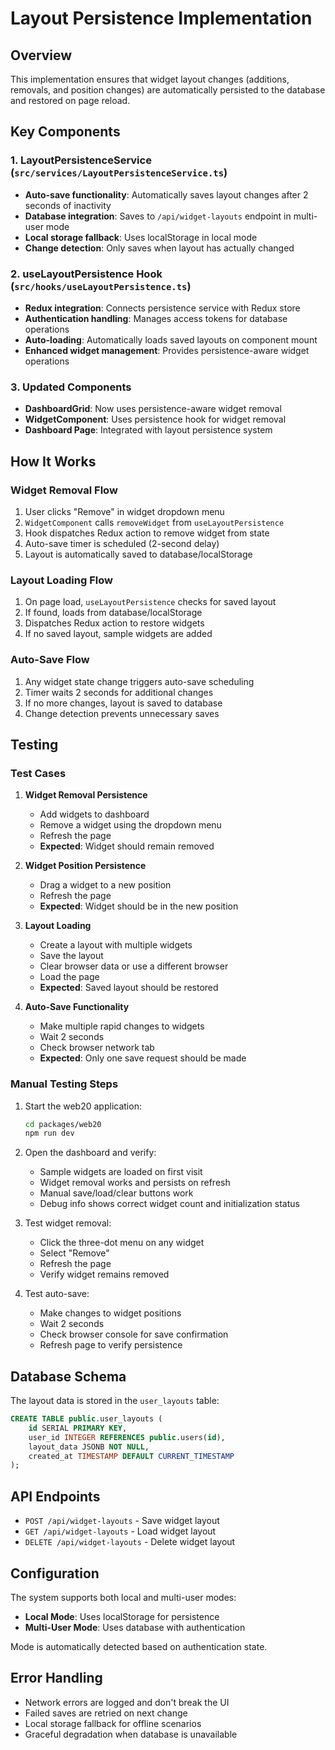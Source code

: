 # Layout Persistence Implementation

## Overview

This implementation ensures that widget layout changes (additions, removals, and position changes) are automatically persisted to the database and restored on page reload.

## Key Components

### 1. LayoutPersistenceService (`src/services/LayoutPersistenceService.ts`)

- **Auto-save functionality**: Automatically saves layout changes after 2 seconds of inactivity
- **Database integration**: Saves to `/api/widget-layouts` endpoint in multi-user mode
- **Local storage fallback**: Uses localStorage in local mode
- **Change detection**: Only saves when layout has actually changed

### 2. useLayoutPersistence Hook (`src/hooks/useLayoutPersistence.ts`)

- **Redux integration**: Connects persistence service with Redux store
- **Authentication handling**: Manages access tokens for database operations
- **Auto-loading**: Automatically loads saved layouts on component mount
- **Enhanced widget management**: Provides persistence-aware widget operations

### 3. Updated Components

- **DashboardGrid**: Now uses persistence-aware widget removal
- **WidgetComponent**: Uses persistence hook for widget removal
- **Dashboard Page**: Integrated with layout persistence system

## How It Works

### Widget Removal Flow

1. User clicks "Remove" in widget dropdown menu
2. `WidgetComponent` calls `removeWidget` from `useLayoutPersistence`
3. Hook dispatches Redux action to remove widget from state
4. Auto-save timer is scheduled (2-second delay)
5. Layout is automatically saved to database/localStorage

### Layout Loading Flow

1. On page load, `useLayoutPersistence` checks for saved layout
2. If found, loads from database/localStorage
3. Dispatches Redux action to restore widgets
4. If no saved layout, sample widgets are added

### Auto-Save Flow

1. Any widget state change triggers auto-save scheduling
2. Timer waits 2 seconds for additional changes
3. If no more changes, layout is saved to database
4. Change detection prevents unnecessary saves

## Testing

### Test Cases

1. **Widget Removal Persistence**
   - Add widgets to dashboard
   - Remove a widget using the dropdown menu
   - Refresh the page
   - **Expected**: Widget should remain removed

2. **Widget Position Persistence**
   - Drag a widget to a new position
   - Refresh the page
   - **Expected**: Widget should be in the new position

3. **Layout Loading**
   - Create a layout with multiple widgets
   - Save the layout
   - Clear browser data or use a different browser
   - Load the page
   - **Expected**: Saved layout should be restored

4. **Auto-Save Functionality**
   - Make multiple rapid changes to widgets
   - Wait 2 seconds
   - Check browser network tab
   - **Expected**: Only one save request should be made

### Manual Testing Steps

1. Start the web20 application:

   ```bash
   cd packages/web20
   npm run dev
   ```

2. Open the dashboard and verify:
   - Sample widgets are loaded on first visit
   - Widget removal works and persists on refresh
   - Manual save/load/clear buttons work
   - Debug info shows correct widget count and initialization status

3. Test widget removal:
   - Click the three-dot menu on any widget
   - Select "Remove"
   - Refresh the page
   - Verify widget remains removed

4. Test auto-save:
   - Make changes to widget positions
   - Wait 2 seconds
   - Check browser console for save confirmation
   - Refresh page to verify persistence

## Database Schema

The layout data is stored in the `user_layouts` table:

```sql
CREATE TABLE public.user_layouts (
    id SERIAL PRIMARY KEY,
    user_id INTEGER REFERENCES public.users(id),
    layout_data JSONB NOT NULL,
    created_at TIMESTAMP DEFAULT CURRENT_TIMESTAMP
);
```

## API Endpoints

- `POST /api/widget-layouts` - Save widget layout
- `GET /api/widget-layouts` - Load widget layout
- `DELETE /api/widget-layouts` - Delete widget layout

## Configuration

The system supports both local and multi-user modes:

- **Local Mode**: Uses localStorage for persistence
- **Multi-User Mode**: Uses database with authentication

Mode is automatically detected based on authentication state.

## Error Handling

- Network errors are logged and don't break the UI
- Failed saves are retried on next change
- Local storage fallback for offline scenarios
- Graceful degradation when database is unavailable
